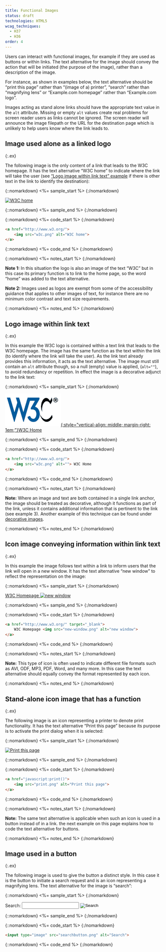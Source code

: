```yaml
---
title: Functional Images
status: draft
technologies: HTML5
wcag_techniques: 
  - H37
  - H36
order: 4
---
```


Users can interact with functional images, for example if they are used as buttons or within links. The text alternative for the image should convey the action that will be initiated (the purpose of the image), rather than a description of the image. 

For instance, as shown in examples below, the text alternative should be “print this page” rather than “(image of a) printer”, “search” rather than “magnifying lens” or “Example.com homepage” rather than “Example.com logo”.

Images acting as stand alone links should have the appropriate text value in the `alt` attribute. Missing or empty `alt` values create real problems for screen reader users as links cannot be ignored. The screen reader will announce the image filepath or the URL for the destination page which is unlikely to help users know where the link leads to.

## Image used alone as a linked logo
{:.ex}

The following image is the only content of a link that leads to the W3C homepage. It has the text alternative “W3C home” to indicate where the link will take the user (see [“Logo image within link text” example](#logo-image-within-link-text) if there is other text in the link to identify the destination):

{::nomarkdown}
<%= sample_start %>
{:/nomarkdown}

[![W3C home](w3c.png)](http://www.w3.org/)

{::nomarkdown}
<%= sample_end %>
{:/nomarkdown}

{::nomarkdown}
<%= code_start %>
{:/nomarkdown}

~~~ html
<a href="http://www.w3.org/">
	<img src="w3c.png" alt="W3C home">
</a>
~~~

{::nomarkdown}
<%= code_end %>
{:/nomarkdown}

{::nomarkdown}
<%= notes_start %>
{:/nomarkdown}

**Note 1:** In this situation the logo is also an image of the text “W3C” but in this case its primary function is to link to the home page, so the word “home” was added to the text alternative.

**Note 2:** Images used as logos are exempt from some of the accessibility guidance that applies to other images of text, for instance there are no minimum color contrast and text size requirements.

{::nomarkdown}
<%= notes_end %>
{:/nomarkdown}

## Logo image within link text
{:.ex}

In this example the W3C logo is contained within a text link that leads to the W3C homepage. The image has the same function as the text within the link (to identify where the link will take the user). As the link text already provides this information, it acts as the text alternative. The image must still contain an `alt` attribute though, so a null (empty) value is applied, (`alt=""`), to avoid redundancy or repetition. In effect the image is a decorative adjunct to the link text:

{::nomarkdown}
<%= sample_start %>
{:/nomarkdown}

[![](../img/w3c.png){:style="vertical-align: middle; margin-right: 1em;"}W3C Home](http://www.w3.org/)

{::nomarkdown}
<%= sample_end %>
{:/nomarkdown}

{::nomarkdown}
<%= code_start %>
{:/nomarkdown}

~~~ html
<a href="http://www.w3.org/">
	<img src="w3c.png" alt=""> W3C Home
</a>
~~~

{::nomarkdown}
<%= code_end %>
{:/nomarkdown}

{::nomarkdown}
<%= notes_start %>
{:/nomarkdown}

**Note:** Where an image and text are both contained in a single link anchor, the image should be treated as decorative, although it functions as part of the link, unless it contains additional information that is pertinent to the link (see example 3). Another example of this technique can be found under [decorative images](decorative.html).

{::nomarkdown}
<%= notes_end %>
{:/nomarkdown}

## Icon image conveying information within link text
{:.ex}

In this example the image follows text within a link to inform users that the link will open in a new window. It has the text alternative “new window” to reflect the representation on the image:

{::nomarkdown}
<%= sample_start %>
{:/nomarkdown}

[W3C Homepage ![new window](new-window.png)](http://www.w3.org/)

{::nomarkdown}
<%= sample_end %>
{:/nomarkdown}

{::nomarkdown}
<%= code_start %>
{:/nomarkdown}

~~~ html
<a href="http://www.w3.org/" target="_blank">
	W3C Homepage <img src="new-window.png" alt="new window">
</a>
~~~

{::nomarkdown}
<%= code_end %>
{:/nomarkdown}

{::nomarkdown}
<%= notes_start %>
{:/nomarkdown}

**Note:** This type of icon is often used to indicate different file formats such as AVI, ODF, MP3, PDF, Word, and many more. In this case the text alternative should equally convey the format represented by each icon.

{::nomarkdown}
<%= notes_end %>
{:/nomarkdown}

## Stand-alone icon image that has a function
{:.ex}

The following image is an icon representing a printer to denote print functionality. It has the text alternative “Print this page” because its purpose is to activate the print dialog when it is selected:

{::nomarkdown}
<%= sample_start %>
{:/nomarkdown}

[![Print this page](print.png)](javascript:print())

{::nomarkdown}
<%= sample_end %>
{:/nomarkdown}

{::nomarkdown}
<%= code_start %>
{:/nomarkdown}

~~~ html
<a href="javascript:print()">
	<img src="print.png" alt="Print this page">
</a>
~~~

{::nomarkdown}
<%= code_end %>
{:/nomarkdown}

{::nomarkdown}
<%= notes_start %>
{:/nomarkdown}

**Note:** The same text alternative is applicable when such an icon is used in a button instead of in a link. the next example on this page explains how to code the text alternative for buttons.

{::nomarkdown}
<%= notes_end %>
{:/nomarkdown}

## Image used in a button
{:.ex}

The following image is used to give the button a distinct style. In this case it is the button to initiate a search request and is an icon representing a magnifying lens. The text alternative for the image is “search”:

{::nomarkdown}
<%= sample_start %>
{:/nomarkdown}

<form action="#" method="post">
  <p>
    <label for="search" style="vertical-align: middle; display:inline-block;">Search:</label>
    <input name="search" id="search" type="text" style="vertical-align: middle; display:inline-block;">
    <input name="submit" src="../../img/searchbutton.png" alt="Search" type="image" style="vertical-align: middle; display:inline-block;">
  </p>
</form>

{::nomarkdown}
<%= sample_end %>
{:/nomarkdown}

{::nomarkdown}
<%= code_start %>
{:/nomarkdown}

~~~ html
<input type="image" src="searchbutton.png" alt="Search">
~~~

{::nomarkdown}
<%= code_end %>
{:/nomarkdown}
